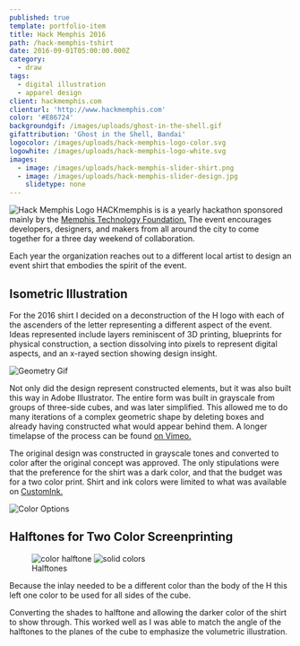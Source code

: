 ```yaml
---
published: true
template: portfolio-item
title: Hack Memphis 2016
path: /hack-memphis-tshirt
date: 2016-09-01T05:00:00.000Z
category:
  - draw
tags:
  - digital illustration
  - apparel design
client: hackmemphis.com
clienturl: 'http://www.hackmemphis.com'
color: '#E86724'
backgroundgif: /images/uploads/ghost-in-the-shell.gif
gifattribution: 'Ghost in the Shell, Bandai'
logocolor: /images/uploads/hack-memphis-logo-color.svg
logowhite: /images/uploads/hack-memphis-logo-white.svg
images:
  - image: /images/uploads/hack-memphis-slider-shirt.png
  - image: /images/uploads/hack-memphis-slider-design.jpg
    slidetype: none
---
```


<img src="/images/uploads/hack-memphis-logo.png" alt="Hack Memphis Logo" class="right small" /> HACKmemphis is is a yearly hackathon sponsored mainly by the <a href="http://www.memphistechnology.org/" target="_blank">Memphis Technology Foundation.</a> The event encourages developers, designers, and makers from all around the city to come together for a three day weekend of collaboration.

Each year the organization reaches out to a different local artist to design an event shirt that embodies the spirit of the event.

## Isometric Illustration

For the 2016 shirt I decided on a deconstruction of the H logo with each of the ascenders of the letter representing a different aspect of the event. Ideas represented include layers reminiscent of 3D printing, blueprints for physical construction, a section dissolving into pixels to represent digital aspects, and an x-rayed section showing design insight.

<img src="/images/uploads/hack-memphis-geometry.gif" alt="Geometry Gif" class="full" />

Not only did the design represent constructed elements, but it was also built this way in Adobe Illustrator. The entire form was built in grayscale from groups of three-side cubes, and was later simplified. This allowed me to do many iterations of a complex geometric shape by deleting boxes and already having constructed what would appear behind them. A longer timelapse of the process can be found <a href="https://vimeo.com/231281744" target="_blank">on Vimeo.</a>

The original design was constructed in grayscale tones and converted to color after the original concept was approved. The only stipulations were that the preference for the shirt was a dark color, and that the budget was for a two color print. Shirt and ink colors were limited to what was available on <a href="https://www.customink.com/products/styles/canvas-tri-blend-t-shirt/242000" taget="_blank">CustomInk.</a>

<img src="/images/uploads/hack-memphis-color-options.jpg" alt="Color Options" class="full" />

## Halftones for Two Color Screenprinting

<figure class="compare left">
    <img src="/images/uploads/hack-memphis-hover-screen.jpg" alt="color halftone">
    <img src="/images/uploads/hack-memphis-hover-solid.jpg" alt="solid colors">
    <figcaption>Halftones</figcaption>
</figure>
Because the inlay needed to be a different color than the body of the H this left one color to be used for all sides of the cube.

Converting the shades to halftone and allowing the darker color of the shirt to show through. This worked well as I was able to match the angle of the halftones to the planes of the cube to emphasize the volumetric illustration.
